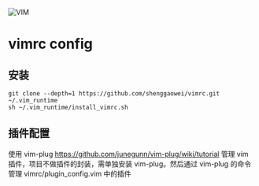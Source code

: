 ![VIM](https://dnp4pehkvoo6n.cloudfront.net/43c5af597bd5c1a64eb1829f011c208f/as/Ultimate%20Vimrc.svg)

# vimrc config

## 安装

```shell
git clone --depth=1 https://github.com/shenggaowei/vimrc.git ~/.vim_runtime
sh ~/.vim_runtime/install_vimrc.sh
```
## 插件配置

使用 vim-plug https://github.com/junegunn/vim-plug/wiki/tutorial 管理 vim
插件，项目不做插件的封装，需单独安装 vim-plug。然后通过 vim-plug 的命令管理
vimrc/plugin_config.vim 中的插件
